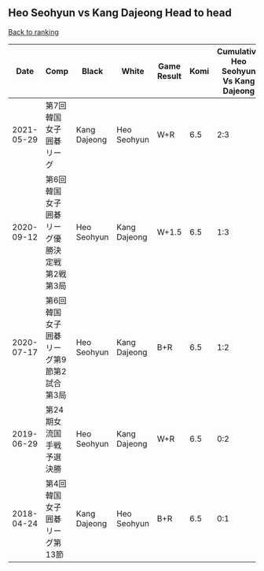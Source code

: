 ## Heo Seohyun vs Kang Dajeong Head to head

[Back to ranking](../../index.md)




| **Date** | **Comp** | **Black** | **White** | **Game Result** | **Komi** | **Cumulative Heo Seohyun Vs Kang Dajeong** | **Heo Seohyun Streak** | **Kang Dajeong Streak** | 
| --- | --- | --- | --- | --- | --- | --- | --- | --- |
| 2021-05-29 | 第7回韓国女子囲碁リーグ | Kang Dajeong | Heo Seohyun | W+R | 6.5 | 2:3 | 1 | 0 | 
| 2020-09-12 | 第6回韓国女子囲碁リーグ優勝決定戦第2戦第3局 | Heo Seohyun | Kang Dajeong | W+1.5 | 6.5 | 1:3 | 0 | 1 | 
| 2020-07-17 | 第6回韓国女子囲碁リーグ第9節第2試合第3局 | Heo Seohyun | Kang Dajeong | B+R | 6.5 | 1:2 | 1 | 0 | 
| 2019-06-29 | 第24期女流国手戦予選決勝 | Heo Seohyun | Kang Dajeong | W+R | 6.5 | 0:2 | 0 | 2 | 
| 2018-04-24 | 第4回韓国女子囲碁リーグ第13節 | Kang Dajeong | Heo Seohyun | B+R | 6.5 | 0:1 | 0 | 1 |




